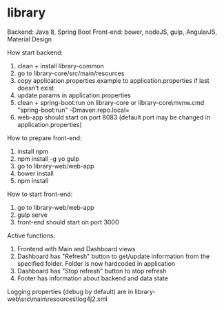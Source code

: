 # library
Backend: Java 8, Spring Boot
Front-end: bower, nodeJS, gulp, AngularJS, Material Design

How start backend:
1) clean + install library-common
2) go to library-core/src/main/resources
3) copy application.properties.example to application.properties if last doesn't exist
4) update params in application.properties
5) clean + spring-boot:run on library-core or library-core\mvnw.cmd "spring-boot:run" -Dmaven.repo.local=<path-to-local repository>
6) web-app should start on port 8083 (default port may be changed in application.properties)

How to prepare front-end:
1) install npm
2) npm install -g yo gulp
3) go to library-web/web-app
4) bower install
5) npm install

How to start front-end:
1) go to library-web/web-app
2) gulp serve
3) front-end should start on port 3000

Active functions:
1) Frontend with Main and Dashboard views
2) Dashboard has "Refresh" button to get/update information from the specified folder. Folder is now hardcoded in application
3) Dashboard has "Stop refresh" button to stop refresh
4) Footer has information about backend and data state

Logging properties (debug by default) are in library-web\src\main\resources\log4j2.xml 